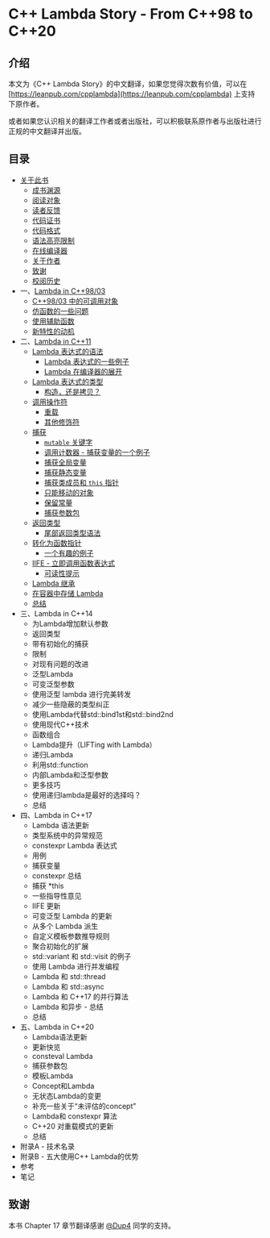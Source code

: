 # C++ Lambda Story - From C++98 to C++20
## 介绍
本文为《C++ Lambda Story》的中文翻译，如果您觉得次数有价值，可以在 [https://leanpub.com/cpplambda](https://leanpub.com/cpplambda) 上支持下原作者。

或者如果您认识相关的翻译工作者或者出版社，可以积极联系原作者与出版社进行正规的中文翻译并出版。

## 目录

- [关于此书](Source/Chapter0/README.md#关于此书)
    - [成书渊源](Source/Chapter0/README.md##成书渊源)
    - [阅读对象](Source/Chapter0/README.md##阅读对象)
    - [读者反馈](Source/Chapter0/README.md##读者反馈)
    - [代码证书](Source/Chapter0/README.md##代码证书)
    - [代码格式](Source/Chapter0/README.md##代码格式)
    - [语法高亮限制](Source/Chapter0/README.md##语法高亮限制)
    - [在线编译器](Source/Chapter0/README.md##在线编译器)
    - [关于作者](Source/Chapter0/README.md##关于作者)
    - [致谢](Source/Chapter0/README.md##致谢)
    - [校阅历史](Source/Chapter0/README.md##校阅历史)
- 一、[Lambda in C++98/03](Source/Chapter1/README.md)
    - [C++98/03 中的可调用对象](Source/Chapter1/README.md##1.-C++98/03-中的可调用对象)
    - [仿函数的一些问题](Source/Chapter1/README.md##2.-仿函数的一些问题)
    - [使用辅助函数](Source/Chapter1/README.md##3.-使用辅助函数)
    - [新特性的动机](Source/Chapter1/README.md##4.-新特性的动机)
- 二、[Lambda in C++11](Source/Chapter2/README.md)
    - [Lambda 表达式的语法](Source/Chapter2/README.md##1.-Lambda-表达式的语法)
        - [Lambda 表达式的一些例子](Source/Chapter2/README.md###Lambda-表达式的一些例子)
        - [Lambda 在编译器的展开](Source/Chapter2/README.md###Lambda-在编译器的展开)
    - [Lambda 表达式的类型](Source/Chapter2/README.md##2.-Lambda-表达式的类型)
        - [构造，还是拷贝？](Source/Chapter2/README.md###构造，还是拷贝？)
    - [调用操作符](Source/Chapter2/README.md##3.-调用操作符)
        - [重载](Source/Chapter2/README.md###重载)
        - [其他修饰符](Source/Chapter2/README.md###其他修饰符)
    - [捕获](Source/Chapter2/README.md##4.-捕获)
        - [`mutable` 关键字](Source/Chapter2/README.md###-mutable-关键字)
        - [调用计数器 - 捕获变量的一个例子](Source/Chapter2/README.md###调用计数器---捕获变量的一个例子)
        - [捕获全局变量](Source/Chapter2/README.md###捕获全局变量)
        - [捕获静态变量](Source/Chapter2/README.md###捕获静态变量)
        - [捕获类成员和 `this` 指针](Source/Chapter2/README.md###捕获类成员和-`this`-指针)
        - [只能移动的对象](Source/Chapter2/README.md###只能移动的对象)
        - [保留常量](Source/Chapter2/README.md###保留常量)
        - [捕获参数包](Source/Chapter2/README.md###捕获参数包)
    - [返回类型](Source/Chapter2/README.md##5.-返回类型)
        - [尾部返回类型语法](Source/Chapter2/README.md###尾部返回类型语法)
    - [转化为函数指针](Source/Chapter2/README.md##6.-转化为函数指针)
        - [一个有趣的例子](Source/Chapter2/README.md###一个有趣的例子)
    - [IIFE - 立即调用函数表达式](Source/Chapter2/README.md##7.-IIFE---立即调用函数表达式)
        - [可读性提示](Source/Chapter2/README.md###可读性提示)
    - [Lambda 继承](Source/Chapter2/README.md##8.-Lambda-继承)
    - [在容器中存储 Lambda](Source/Chapter2/README.md##9.-在容器中存储-Lambda)
    - [总结](Source/Chapter2/README.md##10.-总结)
- 三、Lambda in C++14
    - 为Lambda增加默认参数
    - 返回类型
    - 带有初始化的捕获
    - 限制
    - 对现有问题的改进
    - 泛型Lambda
    - 可变泛型参数
    - 使用泛型 lambda 进行完美转发
    - 减少一些隐蔽的类型纠正
    - 使用Lambda代替std::bind1st和std::bind2nd
    - 使用现代C++技术
    - 函数组合
    - Lambda提升（LIFTing with Lambda）
    - 递归Lambda
    - 利用std::function
    - 内部Lambda和泛型参数
    - 更多技巧
    - 使用递归lambda是最好的选择吗？
    - 总结
- 四、Lambda in C++17
    - Lambda 语法更新
    - 类型系统中的异常规范
    - constexpr Lambda 表达式
    - 用例
    - 捕获变量
    - constexpr 总结
    - 捕获 *this
    - 一些指导性意见
    - IIFE 更新
    - 可变泛型 Lambda 的更新
    - 从多个 Lambda 派生
    - 自定义模板参数推导规则
    - 聚合初始化的扩展
    - std::variant 和 std::visit 的例子
    - 使用 Lambda 进行并发编程
    - Lambda 和 std::thread
    - Lambda 和 std::async
    - Lambda 和 C++17 的并行算法
    - Lambda 和异步 - 总结
    - 总结
- 五、Lambda in C++20
    - Lambda语法更新
    - 更新快览
    - consteval Lambda
    - 捕获参数包
    - 模板Lambda
    - Concept和Lambda
    - 无状态Lambda的变更
    - 补充一些关于“未评估的concept”
    - Lambda和 constexpr 算法
    - C++20 对重载模式的更新
    - 总结
- 附录A - 技术名录
- 附录B - 五大使用C++ Lambda的优势
- 参考
- 笔记

## 致谢
本书 Chapter 17 章节翻译感谢 [@Dup4](https://github.com/Dup4) 同学的支持。
